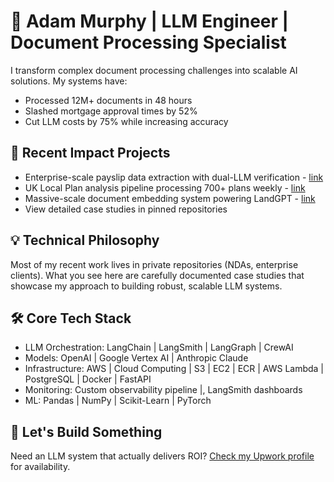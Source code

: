 # 🤖 Adam Murphy | LLM Engineer | Document Processing Specialist

I transform complex document processing challenges into scalable AI solutions. My systems have:
- Processed 12M+ documents in 48 hours
- Slashed mortgage approval times by 52%
- Cut LLM costs by 75% while increasing accuracy

## 🚀 Recent Impact Projects
- Enterprise-scale payslip data extraction with dual-LLM verification - [link](https://github.com/codeananda/enterprise_payslip_data_extractor)
- UK Local Plan analysis pipeline processing 700+ plans weekly - [link](https://github.com/codeananda/local_plan_policy_summariser)
- Massive-scale document embedding system powering LandGPT - [link](https://github.com/codeananda/planning_doc_text_extract_embed)
- View detailed case studies in pinned repositories

## 💡 Technical Philosophy
Most of my recent work lives in private repositories (NDAs, enterprise clients). What you see here are carefully documented case studies that showcase my approach to building robust, scalable LLM systems.

## 🛠 Core Tech Stack
- LLM Orchestration: LangChain | LangSmith | LangGraph | CrewAI
- Models: OpenAI | Google Vertex AI | Anthropic Claude
- Infrastructure:  AWS | Cloud Computing | S3 | EC2 | ECR | AWS Lambda | PostgreSQL | Docker | FastAPI
- Monitoring: Custom observability pipeline |, LangSmith dashboards
- ML:  Pandas | NumPy | Scikit-Learn | PyTorch

## 🤝 Let's Build Something
Need an LLM system that actually delivers ROI? [Check my Upwork profile](https://www.upwork.com/freelancers/~01153ca9fd0099730e) for availability.


<!--
**codeananda/codeananda** is a ✨ _special_ ✨ repository because its `README.md` (this file) appears on your GitHub profile.

Here are some ideas to get you started:

- 🔭 I’m currently working on ...
- 🌱 I’m currently learning ...
- 👯 I’m looking to collaborate on ...
- 🤔 I’m looking for help with ...
- 💬 Ask me about ...
- 📫 How to reach me: ...
- 😄 Pronouns: ...
- ⚡ Fun fact: ...
-->
